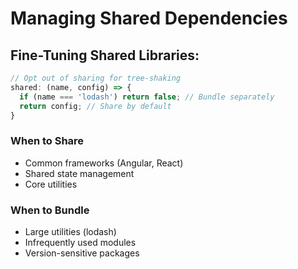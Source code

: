 ---
---

# Managing Shared Dependencies

<div class="mt-8">
<h2>Fine-Tuning Shared Libraries:</h2>

```typescript
// Opt out of sharing for tree-shaking
shared: (name, config) => {
  if (name === 'lodash') return false; // Bundle separately
  return config; // Share by default
}
```

<div v-click class="mt-8 grid grid-cols-2 gap-4">
  <div class="p-4 border rounded">
    <h3>When to Share</h3>
    <ul>
      <li>Common frameworks (Angular, React)</li>
      <li>Shared state management</li>
      <li>Core utilities</li>
    </ul>
  </div>

  <div class="p-4 border rounded">
    <h3>When to Bundle</h3>
    <ul>
      <li>Large utilities (lodash)</li>
      <li>Infrequently used modules</li>
      <li>Version-sensitive packages</li>
    </ul>
  </div>
</div>
</div>